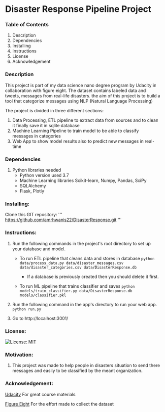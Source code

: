 # Disaster Response Pipeline Project

### Table of Contents
1. Description
2. Dependencies
3. Installing
4. Instructions
5. License
6. Acknowledgement

### Description
This project is part of my data science nano degree program  by Udacity in collaboration with 
figure eight. The dataset contains labeled data and tweets, messages from real-life disasters.
the aim of this project is to build a tool that categorize messages using NLP (Natural Language Processing)

The project is divided in three different sections:
1. Data Processing, ETL pipeline to extract data from sources and to clean it finally save it in sqlite database
2. Machine Learning Pipeline to train model to be able to classify messages in categories
3. Web App to show model results also to predict new messages in real-time


### Dependencies
1. Python libraries needed
   - Python version used 3.7
   - Machine Learning libraries Scikit-learn, Numpy, Pandas, SciPy
   - SQLAlchemy
   - Flask, Plotly
   
### Installing:
Clone this GIT repository:
'''
    https://github.com/amrhwanis22/DisasterResponse.git
'''

### Instructions:
1. Run the following commands in the project's root directory to set up your database and model.

    - To run ETL pipeline that cleans data and stores in database
        `python data/process_data.py data/disaster_messages.csv data/disaster_categories.csv data/DisasterResponse.db`
        - If a database is previously created then you should delete it first.

    - To run ML pipeline that trains classifier and saves
        `python models/train_classifier.py data/DisasterResponse.db models/classifier.pkl`
2. Run the following command in the app's directory to run your web app.
    `python run.py`

3. Go to http://localhost:3001/


### License:
[![License: MIT](https://img.shields.io/badge/License-MIT-yellow.svg)](https://opensource.org/licenses/MIT)



### Motivation:

1. This project was made to help people in disasters situation to send there messages and easily to be classified by the meant organization.

### Acknowledgement:

[Udacity](https://www.udacity.com/) For great course materials

[Figure Eight](https://www.figure-eight.com/) For the effort made to collect the dataset